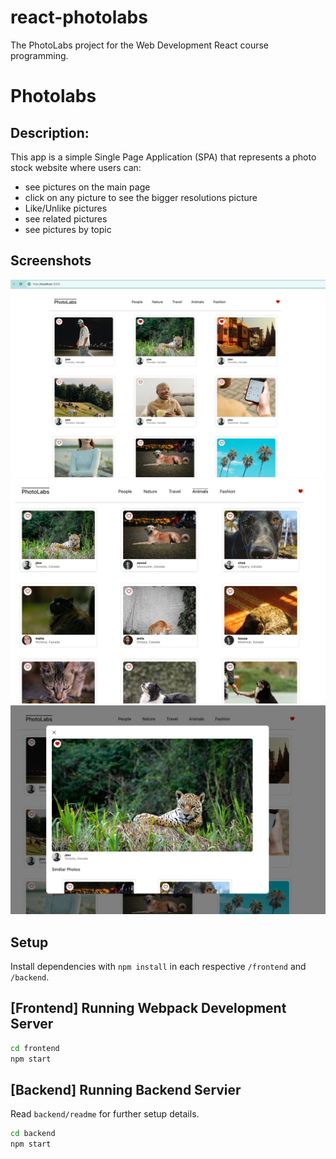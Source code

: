 # react-photolabs
The PhotoLabs project for the Web Development React course programming.
# Photolabs

## Description:

This app is a simple Single Page Application (SPA) that represents a photo stock website where users can:
* see pictures on the main page
* click on any picture to see the bigger resolutions picture
* Like/Unlike pictures
* see related pictures
* see pictures by topic

## Screenshots
!["Main screen of the app"](https://github.com/baovevni/photolabs/blob/master/docs/main-screen.png)
!["Pictures by Category"](https://github.com/baovevni/photolabs/blob/master/docs/pictures-by-category.png)
!["Selected and liked picture"](https://github.com/baovevni/photolabs/blob/master/docs/selected-and-liked-picture.png)


## Setup

Install dependencies with `npm install` in each respective `/frontend` and `/backend`.

## [Frontend] Running Webpack Development Server

```sh
cd frontend
npm start
```

## [Backend] Running Backend Servier

Read `backend/readme` for further setup details.

```sh
cd backend
npm start
```